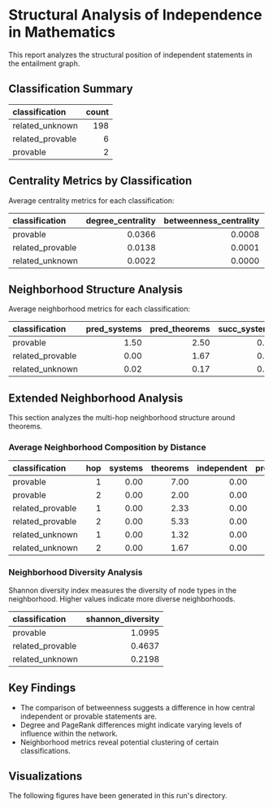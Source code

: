 # Structural Analysis of Independence in Mathematics

This report analyzes the structural position of independent statements in the entailment graph.

## Classification Summary

| classification   |   count |
|:-----------------|--------:|
| related_unknown  |     198 |
| related_provable |       6 |
| provable         |       2 |

## Centrality Metrics by Classification

Average centrality metrics for each classification:

| classification   |   degree_centrality |   betweenness_centrality |   closeness_centrality |   pagerank |
|:-----------------|--------------------:|-------------------------:|-----------------------:|-----------:|
| provable         |              0.0366 |                   0.0008 |                 0.0305 |     0.0153 |
| related_provable |              0.0138 |                   0.0001 |                 0.0208 |     0.0083 |
| related_unknown  |              0.0022 |                   0.0000 |                 0.0014 |     0.0046 |

## Neighborhood Structure Analysis

Average neighborhood metrics for each classification:

| classification   |   pred_systems |   pred_theorems |   succ_systems |   succ_theorems |   independent_neighbors |   provable_neighbors |   neighborhood_size |
|:-----------------|---------------:|----------------:|---------------:|----------------:|------------------------:|---------------------:|--------------------:|
| provable         |           1.50 |            2.50 |           0.00 |            3.50 |                    0.00 |                 1.00 |                7.50 |
| related_provable |           0.00 |            1.67 |           0.00 |            1.17 |                    0.00 |                 1.50 |                2.83 |
| related_unknown  |           0.02 |            0.17 |           0.00 |            0.17 |                    0.00 |                 0.01 |                0.36 |

## Extended Neighborhood Analysis

This section analyzes the multi-hop neighborhood structure around theorems.

### Average Neighborhood Composition by Distance

| classification   |   hop |   systems |   theorems |   independent |   provable |   total |
|:-----------------|------:|----------:|-----------:|--------------:|-----------:|--------:|
| provable         |     1 |      0.00 |       7.00 |          0.00 |       1.00 |    7.00 |
| provable         |     2 |      0.00 |       2.00 |          0.00 |       0.00 |    2.00 |
| related_provable |     1 |      0.00 |       2.33 |          0.00 |       1.00 |    2.33 |
| related_provable |     2 |      0.00 |       5.33 |          0.00 |       1.00 |    5.33 |
| related_unknown  |     1 |      0.00 |       1.32 |          0.00 |       0.04 |    1.32 |
| related_unknown  |     2 |      0.00 |       1.67 |          0.00 |       0.22 |    1.67 |

### Neighborhood Diversity Analysis

Shannon diversity index measures the diversity of node types in the neighborhood.
Higher values indicate more diverse neighborhoods.

| classification   |   shannon_diversity |
|:-----------------|--------------------:|
| provable         |              1.0995 |
| related_provable |              0.4637 |
| related_unknown  |              0.2198 |

## Key Findings

- The comparison of betweenness suggests a difference in how central independent or provable statements are.
- Degree and PageRank differences might indicate varying levels of influence within the network.
- Neighborhood metrics reveal potential clustering of certain classifications.

## Visualizations

The following figures have been generated in this run's directory.

